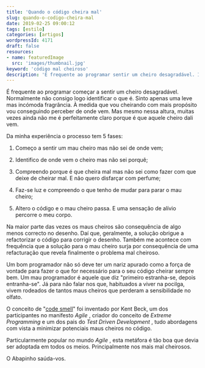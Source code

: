 ```yaml
---
title: 'Quando o código cheira mal'
slug: quando-o-codigo-cheira-mal
date: 2019-02-25 09:00:12
tags: [estilo]
categories: [artigos]
wordpressId: 4171
draft: false
resources:
- name: featuredImage
  src: 'images/thumbnail.jpg'
keyword: 'código mal cheiroso'
description: 'É frequente ao programar sentir um cheiro desagradável. Inicialmente não consigo identificá-lo. À medida que vou cheirando vou percebendo de onde vem.'
---
```

É frequente ao programar começar a sentir um cheiro desagradável. Normalmente não consigo logo identificar o que é. Sinto apenas uma leve mas incómoda fragrância. À medida que vou cheirando com mais propósito vou conseguindo perceber de onde vem. Mas mesmo nessa altura, muitas vezes ainda não me é perfeitamente claro porque é que aquele cheiro dali vem.

<!--more-->

Da minha experiência o processo tem 5 fases:

  1. Começo a sentir um mau cheiro mas não sei de onde vem;

  2. Identifico de onde vem o cheiro mas não sei porquê;

  3. Compreendo porque é que cheira mal mas não sei como fazer com que deixe de cheirar mal. E não quero disfarçar com perfume;

  4. Faz-se luz e compreendo o que tenho de mudar para parar o mau cheiro;

  5. Altero o código e o mau cheiro passa. E uma sensação de alívio percorre o meu corpo.

Na maior parte das vezes os maus cheiros são consequência de algo menos correcto no desenho. Daí que, geralmente, a solução obrigue a refactorizar o código para corrigir o desenho. Também me acontece com frequência que a solução para o mau cheiro surja por consequência de uma refacturação que revela finalmente o problema mal cheiroso.

Um bom programador não só deve ter um nariz apurado como a força de vontade para fazer o que for necessário para o seu código cheirar sempre bem. Um mau programador é aquele que diz "primeiro estranha-se, depois entranha-se". Já para não falar nos que, habituados a viver na pocilga, vivem rodeados de tantos maus cheiros que perderam a sensibilidade no olfato.

O conceito de "[code smell][1]" foi inventado por Kent Beck, um dos participantes no manifesto _Agile_ , criador do conceito de _Extreme Programming_ e um dos pais do _Test Driven Development_ , tudo abordagens com vista a minimizar potenciais maus cheiros no código.

Particularmente popular no mundo _Agile_ , esta metáfora é tão boa que devia ser adoptada em todos os meios. Principalmente nos mais mal cheirosos.

O Abapinho saúda-vos.

   [1]: https://en.wikipedia.org/wiki/Code_smell
